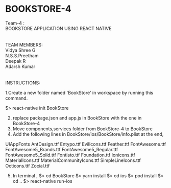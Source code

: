 # BOOKSTORE-4

Team-4 :\
BOOKSTORE APPLICATION USING REACT NATIVE\
\
\
TEAM MEMBERS:\
      Vidya Shree G\
      N.S.S.Preetham\
      Deepak R\
      Adarsh Kumar\
\
\
INSTRUCTIONS:

1.Create a new folder named 'BookStore' in workspace by running this command.

$> react-native init BookStore

2. replace package.json and app.js in BookStore with the one in BookStore-4
3. Move components,services folder from BookStore-4 to BookStore
4. Add the following lines in BookStore/ios/BookStore/info.plist at the end,

<key>UIAppFonts</key>
    <array>
      <string>AntDesign.ttf</string>
      <string>Entypo.ttf</string>
      <string>EvilIcons.ttf</string>
      <string>Feather.ttf</string>
      <string>FontAwesome.ttf</string>
      <string>FontAwesome5_Brands.ttf</string>
      <string>FontAwesome5_Regular.ttf</string>
      <string>FontAwesome5_Solid.ttf</string>
      <string>Fontisto.ttf</string>
      <string>Foundation.ttf</string>
      <string>Ionicons.ttf</string>
      <string>MaterialIcons.ttf</string>
      <string>MaterialCommunityIcons.ttf</string>
      <string>SimpleLineIcons.ttf</string>
      <string>Octicons.ttf</string>
      <string>Zocial.ttf</string>
    </array>


5. In terminal ,
$> cd BookStore
$> yarn install
$> cd ios
$> pod install
$> cd ..
$> react-native run-ios







